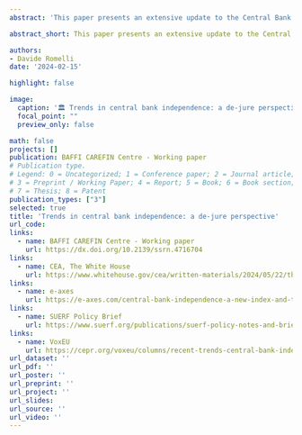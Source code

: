 ```yaml
---
abstract: 'This paper presents an extensive update to the Central Bank Independence - Extended (CBIE) index, originally developed in Romelli (2022), extending its coverage for 155 countries from 1923 to 2023. The update reveals a continued global trend towards enhancing central bank independence, which holds across countries’ income levels and indices of central bank independence. Despite the challenges which followed the 2008 Global financial crisis and the recent re-emergence of political scrutiny on central banks following the COVID-19 pandemic, this paper finds no halt in the momentum of central bank reforms. I document a total of 370 reforms in central bank design from 1923 to 2023 and provide evidence of a resurgence in the commitment to central bank independence since 2016. These findings suggest that the slowdown in reforms witnessed post 2008 was a temporary phase, and that, despite increasing political pressures on central banks, central bank independence is still considered a cornerstone for effective economic policy-making.'

abstract_short: This paper presents an extensive update to the Central Bank Independence - Extended (CBIE) index, extending its coverage for 155 countries from 1923 to 2023. The update reveals a continued global trend towards enhancing central bank independence, which holds across countries’ income levels and indices of central bank independence.

authors:
- Davide Romelli
date: '2024-02-15'

highlight: false

image:
  caption: '🏛️ Trends in central bank independence: a de-jure perspective'
  focal_point: ""
  preview_only: false

math: false
projects: []
publication: BAFFI CAREFIN Centre - Working paper
# Publication type.
# Legend: 0 = Uncategorized; 1 = Conference paper; 2 = Journal article;
# 3 = Preprint / Working Paper; 4 = Report; 5 = Book; 6 = Book section;
# 7 = Thesis; 8 = Patent
publication_types: ["3"]
selected: true
title: 'Trends in central bank independence: a de-jure perspective'
url_code: 
links:
  - name: BAFFI CAREFIN Centre - Working paper
    url: https://dx.doi.org/10.2139/ssrn.4716704
links:
  - name: CEA, The White House
    url: https://www.whitehouse.gov/cea/written-materials/2024/05/22/the-importance-of-central-bank-independence/#_ftn1
links:
  - name: e-axes
    url: https://e-axes.com/central-bank-independence-a-new-index-and-trends/
links:
  - name: SUERF Policy Brief
    url: https://www.suerf.org/publications/suerf-policy-notes-and-briefs/new-data-and-recent-trends-in-central-bank-independence/
links:
  - name: VoxEU
    url: https://cepr.org/voxeu/columns/recent-trends-central-bank-independence
url_dataset: ''
url_pdf: ''
url_poster: ''
url_preprint: ''
url_project: ''
url_slides: 
url_source: ''
url_video: ''
---
```



